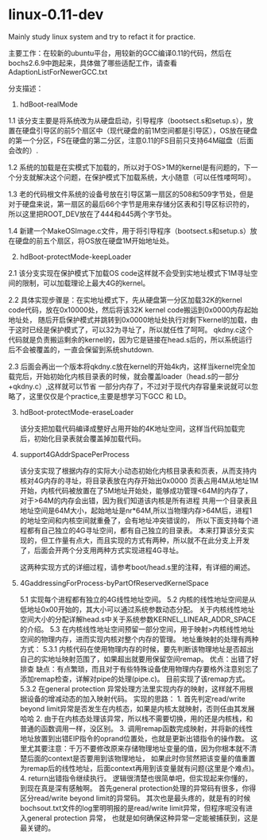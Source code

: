 # linux-0.11-dev
Mainly study linux system and try to refact it for practice.

主要工作：在较新的ubuntu平台，用较新的GCC编译0.11的代码，然后在bochs2.6.9中跑起来，具体做了哪些适配工作，请查看AdaptionListForNewerGCC.txt

分支描述：

1. hdBoot-realMode

1.1 该分支主要是将系统改为从硬盘启动，引导程序（bootsect.s和setup.s），放置在硬盘引导区的前5个扇区中（现代硬盘的前1M空间都是引导区），OS放在硬盘的第一个分区，FS在硬盘的第二分区，注意0.11的FS目前只支持64M磁盘（后面会改的）.

1.2 系统的加载是在实模式下加载的，所以对于OS>1M的kernel是有问题的，下一个分支就解决这个问题，在保护模式下加载系统，大小随意（可以任性喽呵呵）。

1.3 老的代码根文件系统的设备号放在引导区第一扇区的508和509字节处，但是对于硬盘来说，第一扇区的最后66个字节是用来存储分区表和引导区标识符的，所以这里把ROOT_DEV放在了444和445两个字节处。

1.4 新建一个MakeOSImage.c文件，用于将引导程序（bootsect.s和setup.s）放在硬盘的前五个扇区，将OS放在硬盘1M开始地址处。

2. hdBoot-protectMode-keepLoader

2.1 该分支实现在保护模式下加载OS code这样就不会受到实地址模式下1M寻址空间的限制，可以加载理论上最大4G的kernel。

2.2 具体实现步骤是：在实地址模式下，先从硬盘第一分区加载32K的kernel code代码，放在0x10000处，然后将该32K kernel code搬运到0x0000内存起始地址处，
    随后开启保护模式并跳转到0x0000地址处执行对剩下kernel的加载，由于这时已经是保护模式了，可以32为寻址了，所以就任性了呵呵。
    qkdny.c这个代码就是负责搬运剩余的kernel的，因为它是链接在head.s后的，所以系统运行后不会被覆盖的，一直会保留到系统shutdown.

2.3 后面会再出一个版本将qkdny.c放在kernel的开始4k内，这样当kernel完全加载完后，开始初始化内核目录表的时候，就会覆盖loader（head.s的一部分+qkdny.c）,这样就可以节省
    一部分内存了，不过对于现代内存容量来说就可以忽略了，这里仅仅是个practice,主要是想学习下GCC 和 LD。
    
3. hdBoot-protectMode-eraseLoader

   该分支把加载代码编译成整好占用开始的4K地址空间，这样当代码加载完后，初始化目录表就会覆盖掉加载代码。

4. support4GAddrSpacePerProcess

   该分支实现了根据内存的实际大小动态初始化内核目录表和页表，从而支持内核对4G内存的寻址，将目录表放在内存开始出0x0000
   页表占用4M从地址1M开始，内核代码被放置在了5M地址开始处，能够成功管理<64M的内存了，对于>64M的内存会出错，因为我们知道该内核是所有进程
   共用一个目录表且地址空间是64M大小，起始地址是nr*64M,所以当物理内存>64M后，进程1的地址空间和内核空间就重叠了，会有地址冲突错误的，
   所以下面支持每个进程都有自己独立的4G寻址空间，都有自己独立的目录表。
   本来打算该分支实现的，但工作量有点大，而且实现的方式有两种，所以就不在此分支上开发了，后面会开两个分支用两种方式实现进程4G寻址。
   
   这两种实现方式的详细过程，请参考boot/head.s里的注释，有详细的阐述。
   
5. 4GaddressingForProcess-byPartOfReservedKernelSpace

    5.1 实现每个进程都有独立的4G线性地址空间。
    5.2 内核的线性地址空间是从低地址0x00开始的，其大小可以通过系统参数动态分配。
        关于内核线性地址空间大小的分配详解head.s中关于系统参数KERNEL_LINEAR_ADDR_SPACE的介绍。
    5.3 在内核线性地址空间预留一部分空间，用于映射>内核线性地址空间的物理内存，进而实现内核对整个内存的管理。
        地址重映射的处理有两种方式：
        5.3.1 内核代码在使用物理内存的时候，要先判断该物理地址是否超出自己的实地址映射范围了，如果超出就要用保留空间remap。
              优点：出错了好排查
              缺点：有点繁琐，而且对于有些特殊设备使用物理内存要格外注意别忘了添加remap检查，详解对pipe的处理(pipe.c)。
              目前实现了该remap方式。
        5.3.2 在general protection 异常处理方法里实现内存的映射，这样就不用根据设备的增减动态的加入映射代码。
              实现的思路：
				 1. 首先判定read/write beyond limit异常是否发生在内核态，如果是内核太就映射，否则任由其发展哈哈
				 2. 由于在内核态处理该异常，所以栈不需要切换，用的还是内核栈，和普通的函数调用一样，没区别。
				 3. 调用remap函数完成映射，并将新的线性地址放置到出错EIP指令的oprand位置处，也就是更新出错指令的操作数。
                    这里尤其要注意：千万不要修改原来存储物理地址变量的值，因为你根本就不清楚后面的context是否要用到该物理地址，
                    如果此时你贸然把该变量的值重置为remap后的线性地址，后面context再用到该变量就有问题(这里是个难点)。                   
				 4. return出错指令继续执行。
				 逻辑很清楚也很简单吧，但实现起来你懂的，到现在真是深有感触啊。
				 首先general protection处理的异常码有很多，你得区分read/write beyond limit的异常码。
				 其次也是最头疼的，就是有的时候bochsout.txt文件的log里明明报的是read/write limit异常，但程序呢没有进入general protection 异常，
				 也就是如何确保这种异常一定能被捕获到，这是最关键的。
   





